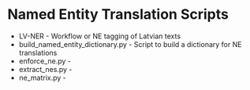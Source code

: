 # Named Entity Translation Scripts
* LV-NER - Workflow or NE tagging of Latvian texts
* build_named_entity_dictionary.py - Script to build a dictionary for NE translations 
* enforce_ne.py - 
* extract_nes.py - 
* ne_matrix.py - 
